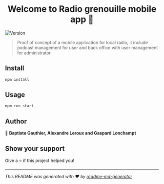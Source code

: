 <h1 align="center">Welcome to Radio grenouille mobile app 👋</h1>
<p>
  <img alt="Version" src="https://img.shields.io/badge/version-1.0.0-blue.svg?cacheSeconds=2592000" />
</p>

> Proof of concept of a mobile application for local radio, it include podcast management for user and back office with user management for administrator.

## Install

```sh
npm install
```

## Usage

```sh
npm run start
```

## Author

👤 **Baptiste Gauthier, Alexandre Leroux and Gaspard Lonchampt**


## Show your support

Give a ⭐️ if this project helped you!

***
_This README was generated with ❤️ by [readme-md-generator](https://github.com/kefranabg/readme-md-generator)_